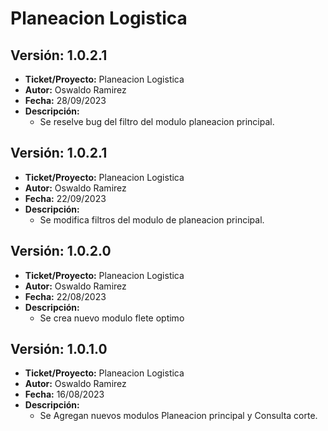 # Planeacion Logistica
## Versión: 1.0.2.1

- __Ticket/Proyecto:__ Planeacion Logistica
- __Autor:__ Oswaldo Ramirez
- __Fecha:__ 28/09/2023
- __Descripción:__
  - Se reselve bug del filtro del modulo planeacion principal.
## Versión: 1.0.2.1

- __Ticket/Proyecto:__ Planeacion Logistica
- __Autor:__ Oswaldo Ramirez
- __Fecha:__ 22/09/2023
- __Descripción:__
  - Se modifica filtros del modulo de planeacion principal.
## Versión: 1.0.2.0

- __Ticket/Proyecto:__ Planeacion Logistica
- __Autor:__ Oswaldo Ramirez
- __Fecha:__ 22/08/2023
- __Descripción:__
  - Se crea nuevo modulo flete optimo
## Versión: 1.0.1.0

- __Ticket/Proyecto:__ Planeacion Logistica
- __Autor:__ Oswaldo Ramirez
- __Fecha:__ 16/08/2023
- __Descripción:__
  - Se Agregan nuevos modulos Planeacion principal y Consulta corte.
 

